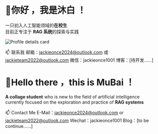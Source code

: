 # 👋你好 ，我是沐白 ！

一只初入人工智能领域的**在校生**  
目前正专注于 **RAG 系统**的探索与实践

![Profile details card](http://github-profile-summary-cards.vercel.app/api/cards/profile-details?username=DuanMuMuBai&theme=blueberry)

📫 联系我
邮箱：jackieonce2024@outlook.com 或 jackieteam2022@outlook.com
微信：jackieonce1001
博客：[待开发……]

# 👋Hello there ，this is MuBai ！

**A collage student** who is new to the field of artificial intelligence  
currently focused on the exploration and practice of **RAG systems**

📫 Contact Me
E-Mail：jackieonce2024@outlook.com or jackieteam2022@outlook.com
Wechat：jackieonce1001
Blog：[to be continue……]
